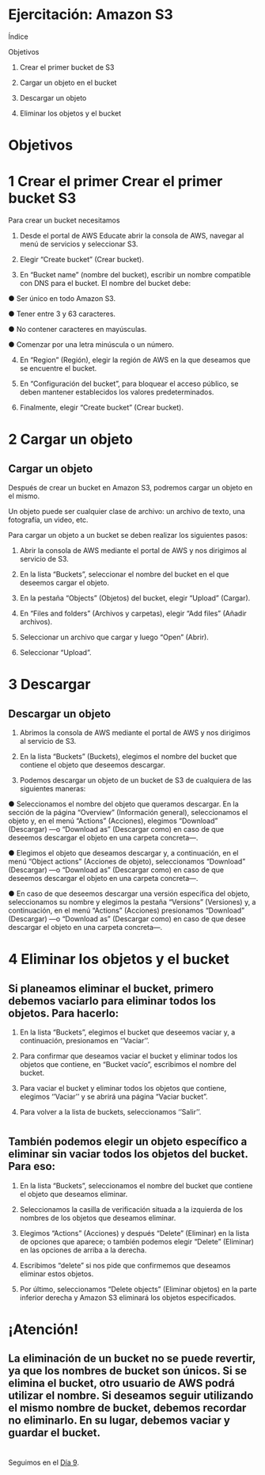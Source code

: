 
# Ejercitación: Amazon S3


Índice

Objetivos

1. Crear el primer bucket de S3

2. Cargar un objeto en el bucket

3. Descargar un objeto

4. Eliminar los objetos y el bucket



#

# Objetivos

# 1 Crear el primer Crear el primer bucket S3

Para crear un bucket necesitamos


1. Desde el portal de AWS Educate abrir la consola de AWS, navegar al menú de servicios y seleccionar S3.

2. Elegir “Create bucket” (Crear bucket).

3. En “Bucket name” (nombre del bucket), escribir un nombre compatible con DNS para el bucket. El nombre del bucket debe:



● Ser único en todo Amazon S3.

● Tener entre 3 y 63 caracteres.

● No contener caracteres en mayúsculas.

● Comenzar por una letra minúscula o un número.



4. En “Region” (Región), elegir la región de AWS en la que deseamos que se encuentre el bucket.

5. En “Configuración del bucket”, para bloquear el acceso público, se deben mantener establecidos los valores predeterminados.

6. Finalmente, elegir “Create bucket” (Crear bucket).

#
#


# 2 Cargar un objeto


## Cargar un objeto

Después de crear un bucket en Amazon S3, podremos cargar un objeto en el mismo.

Un objeto puede ser cualquier clase de archivo: un archivo de texto, una fotografía, un video, etc.

Para cargar un objeto a un bucket se deben realizar los siguientes pasos: 

1. Abrir la consola de AWS mediante el portal de AWS y nos dirigimos al servicio de S3.

2. En la lista “Buckets”, seleccionar el nombre del bucket en el que deseemos cargar el objeto.

3. En la pestaña “Objects” (Objetos) del bucket, elegir “Upload” (Cargar).

4. En “Files and folders” (Archivos y carpetas), elegir “Add files” (Añadir archivos).

5. Seleccionar un archivo que cargar y luego “Open” (Abrir).

6. Seleccionar “Upload”.

#
#

# 3 Descargar

## Descargar un objeto

1. Abrimos la consola de AWS mediante el portal de AWS y nos dirigimos al servicio de S3. 

2. En la lista “Buckets” (Buckets), elegimos el nombre del bucket que contiene el objeto que deseemos descargar.

3. Podemos descargar un objeto de un bucket de S3 de cualquiera de las siguientes maneras:


● Seleccionamos el nombre del objeto que queramos descargar. En la sección de la página “Overview” (Información general), seleccionamos el objeto y, en el menú
“Actions” (Acciones), elegimos “Download” (Descargar) —o “Download as” (Descargar como) en caso de que deseemos descargar el objeto en una carpeta concreta—.

● Elegimos el objeto que deseamos descargar y, a continuación, en el menú “Object actions” (Acciones de objeto), seleccionamos “Download” (Descargar) —o
“Download as” (Descargar como) en caso de que deseemos descargar el objeto en una carpeta concreta—.

● En caso de que deseemos descargar una versión específica del objeto, seleccionamos su nombre y elegimos la pestaña “Versions” (Versiones) y, a continuación, en el menú “Actions” (Acciones) presionamos “Download” (Descargar) —o “Download as” (Descargar como) en caso de que desee descargar el objeto en una carpeta concreta—.

#
#

# 4 Eliminar los objetos y el bucket


## Si planeamos eliminar el bucket, primero debemos vaciarlo para eliminar todos los objetos. Para hacerlo: 

1) En la lista “Buckets”, elegimos el bucket que deseemos vaciar y, a continuación, presionamos en ‘’Vaciar’’.

2) Para confirmar que deseamos vaciar el bucket y eliminar todos los objetos que contiene, en “Bucket vacío”, escribimos el nombre del bucket.

3) Para vaciar el bucket y eliminar todos los objetos que contiene, elegimos ‘’Vaciar’’ y se abrirá una página “Vaciar bucket”. 

4) Para volver a la lista de buckets, seleccionamos ‘’Salir’’.


#
## También podemos elegir un objeto específico a eliminar sin vaciar todos los objetos del bucket. Para eso:

1) En la lista “Buckets”, seleccionamos el nombre del bucket que contiene el objeto que deseamos eliminar. 

2) Seleccionamos la casilla de verificación situada a la izquierda de los nombres de los objetos que deseamos eliminar. 

3) Elegimos “Actions” (Acciones) y después “Delete” (Eliminar) en la lista de opciones que aparece; o también podemos elegir “Delete” (Eliminar) en las opciones de arriba a la derecha. 

4) Escribimos “delete” si nos pide que confirmemos que deseamos eliminar estos objetos.

5) Por último, seleccionamos “Delete objects” (Eliminar objetos) en la parte inferior derecha y Amazon S3 eliminará los objetos especificados.


#
#


# ¡Atención!

## La eliminación de un bucket no se puede revertir, ya que los nombres de bucket son únicos. Si se elimina el bucket, otro usuario de AWS podrá utilizar el nombre. Si deseamos seguir utilizando el mismo nombre de bucket, debemos recordar no eliminarlo. En su lugar, debemos vaciar y guardar el bucket.







#
#
#
#
#



Seguimos en el [Día 9](day09.md).
